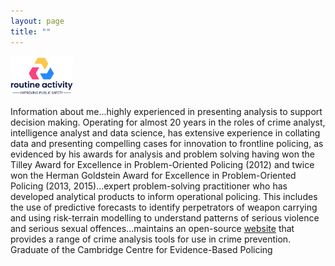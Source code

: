 ```yaml
---
layout: page
title: ""
---
```



<img src="/_data/font-awesome/ra06.png" alt="Logo" style="width: 100px; height: auto;">

Information about me...highly experienced in presenting analysis to support decision making. Operating for almost 20 years in the roles of crime analyst, intelligence analyst and data science, has extensive experience in collating data and presenting compelling cases for innovation to frontline policing, as evidenced by his awards for analysis and problem solving having won the Tilley Award for Excellence in Problem-Oriented Policing (2012) and twice won the Herman Goldstein Award for Excellence in Problem-Oriented Policing (2013, 2015)...expert problem-solving practitioner who has developed analytical products to inform operational policing. This includes the use of predictive forecasts to identify perpetrators of weapon carrying and using risk-terrain modelling to understand patterns of serious violence and serious sexual offences...maintains an open-source [website](https://sites.google.com/view/routineactivity/home?authuser=0) that provides a range of crime analysis tools for use in crime prevention. Graduate of the Cambridge Centre for Evidence-Based Policing
